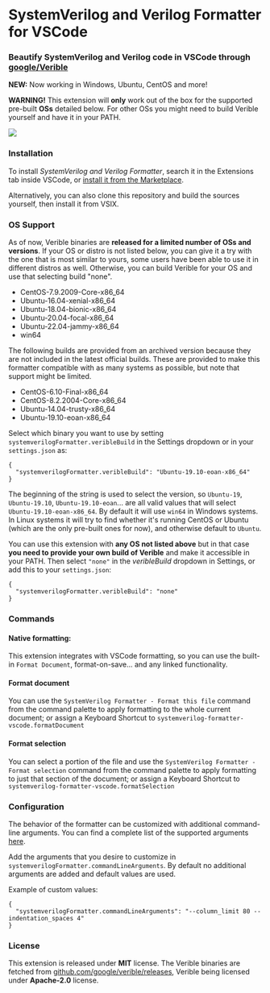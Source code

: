 # SystemVerilog and Verilog Formatter for VSCode

### Beautify SystemVerilog and Verilog code in VSCode through [google/Verible](https://github.com/google/verible)

**NEW:** Now working in Windows, Ubuntu, CentOS and more!

**WARNING!** This extension will **only** work out of the box for the supported pre-built **OSs** detailed below. For other OSs you might need to build Verible yourself and have it in your PATH.

![](media/demo_0.gif)

### Installation

To install _SystemVerilog and Verilog Formatter_, search it in the Extensions tab inside VSCode, or [install it from the Marketplace](https://marketplace.visualstudio.com/items?itemName=bmpenuelas.systemverilog-formatter-vscode).

Alternatively, you can also clone this repository and build the sources yourself, then install it from VSIX.

### OS Support

As of now, Verible binaries are **released for a limited number of OSs and versions**. If your OS or distro is not listed below, you can give it a try with the one that is most similar to yours, some users have been able to use it in different distros as well. Otherwise, you can build Verible for your OS and use that selecting build "none".

- CentOS-7.9.2009-Core-x86_64
- Ubuntu-16.04-xenial-x86_64
- Ubuntu-18.04-bionic-x86_64
- Ubuntu-20.04-focal-x86_64
- Ubuntu-22.04-jammy-x86_64
- win64

The following builds are provided from an archived version because they are not included in the latest official builds. These are provided to make this formatter compatible with as many systems as possible, but note that support might be limited.

- CentOS-6.10-Final-x86_64
- CentOS-8.2.2004-Core-x86_64
- Ubuntu-14.04-trusty-x86_64
- Ubuntu-19.10-eoan-x86_64

Select which binary you want to use by setting `systemverilogFormatter.veribleBuild` in the Settings dropdown or in your `settings.json` as:

```
{
  "systemverilogFormatter.veribleBuild": "Ubuntu-19.10-eoan-x86_64"
}
```

The beginning of the string is used to select the version, so `Ubuntu-19`, `Ubuntu-19.10`, `Ubuntu-19.10-eoan`... are all valid values that will select `Ubuntu-19.10-eoan-x86_64`. By default it will use `win64` in Windows systems. In Linux systems it will try to find whether it's running CentOS or Ubuntu (which are the only pre-built ones for now), and otherwise default to `Ubuntu`.

You can use this extension with **any OS not listed above** but in that case **you need to provide your own build of Verible** and make it accessible in your PATH. Then select `"none"` in the _veribleBuild_ dropdown in Settings, or add this to your `settings.json`:

```
{
  "systemverilogFormatter.veribleBuild": "none"
}
```

### Commands

#### Native formatting:

This extension integrates with VSCode formatting, so you can use the built-in `Format Document`, format-on-save... and any linked functionality.

#### Format document

You can use the `SystemVerilog Formatter - Format this file` command from the command palette to apply formatting to the whole current document; or assign a Keyboard Shortcut to `systemverilog-formatter-vscode.formatDocument`

#### Format selection

You can select a portion of the file and use the `SystemVerilog Formatter - Format selection` command from the command palette to apply formatting to just that section of the document; or assign a Keyboard Shortcut to `systemverilog-formatter-vscode.formatSelection`

### Configuration

The behavior of the formatter can be customized with additional command-line arguments. You can find a complete list of the supported arguments [here](https://chipsalliance.github.io/verible/verilog_format.html).

Add the arguments that you desire to customize in `systemverilogFormatter.commandLineArguments`. By default no additional arguments are added and default values are used.

Example of custom values:

```
{
  "systemverilogFormatter.commandLineArguments": "--column_limit 80 --indentation_spaces 4"
}
```

### License

This extension is released under **MIT** license. The Verible binaries are fetched from [github.com/google/verible/releases](https://github.com/google/verible/releases), Verible being licensed under **Apache-2.0** license.
